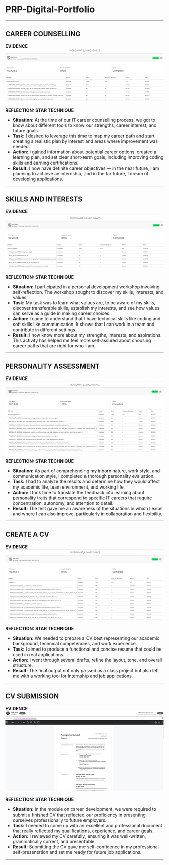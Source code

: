 # PRP-Digital-Portfolio

---

## CAREER COUNSELLING  
**EVIDENCE**  
![Career Counselling](Career%20counselling.PNG)

**REFLECTION: STAR TECHNIQUE**  
- **Situation:**  At the time of our IT career counselling process, we got to know about different tools to know our strengths, career interest, and future goals.
- **Task:**  I desired to leverage this time to map my career path and start creating a realistic plan by interest and areas where improvement was needed.
- **Action:**  I gained information about potential career options, created a learning plan, and set clear short-term goals, including improving coding skills and earning certifications.
- **Result:**   I now have definite career objectives — in the near future, I am planning to achieve an internship, and in the far future, I dream of developing applications.

---

## SKILLS AND INTERESTS  
**EVIDENCE**  
![Skill abd interests](Skill%20and%20interests.PNG)

**REFLECTION: STAR TECHNIQUE**  
- **Situation:**   I participated in a personal development workshop involving self-reflection. The workshop sought to discover my skills, interests, and values.
- **Task:**   My task was to learn what values are, to be aware of my skills, discover transferable skills, establish my interests, and see how values can serve as a guide in making career choices.
- **Action:**  I came to understand that I have technical skills like coding and soft skills like communication. It shows that I can work in a team and contribute in different settings.
- **Result:**   I now know more about my strengths, interests, and aspirations. This activity has helped me feel more self-assured about choosing career paths that are right for who I am.

---

## PERSONALITY ASSESSMENT  
**EVIDENCE**  
![Persbonality assesssment](Persbonality%20assesssment.PNG)

**REFLECTION: STAR TECHNIQUE**  
- **Situation:**  As part of comprehending my inborn nature, work style, and communication style, I completed a thorough personality evaluation.
- **Task:**  I had to analyze the results and determine how they would affect my academic life, team environment, and working life.
- **Action:**  I took time to translate the feedback into learning about personality traits that correspond to specific IT careers that require concentration, autonomy, and attention to detail.
- **Result:**  The test gave me an awareness of the situations in which I excel and where I can also improve, particularly in collaboration and flexibility.

---

## CREATE A CV  
**EVIDENCE**  
![Create a CV](Create%20a%20cv.PNG)

**REFLECTION: STAR TECHNIQUE**  
- **Situation:**  We needed to prepare a CV best representing our academic background, technical competencies, and work experience.
- **Task:**  I aimed to produce a functional and concise resume that could be used in real applications.
- **Action:**   I went through several drafts, refine the layout, tone, and overall structure.
- **Result:**   The final output not only passed as a class project but also left me with a working tool for internship and job applications.

---

## CV SUBMISSION  
**EVIDENCE**  
![CV submissoins](CV%20submissions.PNG)

**REFLECTION: STAR TECHNIQUE**  
- **Situation:**  In the module on career development, we were required to submit a finished CV that reflected our proficiency in presenting ourselves professionally to future employers.
- **Task:**  I needed to come up with an excellent and professional document that really reflected my qualifications, experience, and career goals.
- **Action:**   I reviewed my CV carefully, ensuring it was well-written, grammatically correct, and presentable.
- **Result:**  Submitting the CV gave me self-confidence in my professional self-presentation and set me ready for future job applications.

---

